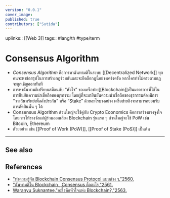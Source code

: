 ```yaml
---
version: "0.0.1"
cover_image:
published: true
contributors: ["Sutida"]
---
```

uplinks:: [[Web 3]]
tags:: #lang/th #type/term

# Consensus Algorithm
- *Consensus Algorithm* คือการหาฉันทามติในระบบ [[Decentralized Network]] ทุกคนจะหาข้อสรุปในการสร้างกฎร่วมกันและจะยึดถือกฎนี้อย่างเคร่งครัด หากใครทำไม่ตรงตามกฎจะถูกเชิญออกทันที
- การหาฉันทามติเปรียบเสมือนกับ “หัวใจ” ของเครือข่าย[[Blockchain]]เป็นมาตรการที่ใช้ในการยืนยันความน่าเชื่อถือของธุรกรรม โดยผู้ที่จะมายืนยันความน่าเชื่อถือของธุรกรรมต้องมีการ “วางสินทรัพย์เพื่อค้ำประกัน” หรือ “Stake” ด้วยอะไรบางอย่าง เครือข่ายถึงจะสามารถยอมรับการตัดสินนั้น ๆ ได้
- Consensus Algorithm ส่วนใหญ่จะใช้คู่กับ Crypto Economics คือการสร้างแรงจูงใจ โดยการให้รางวัลแก่ผู้ร่วมออกเสียง Blockchain รุ่นแรก ๆ ส่วนใหญ่จะใช้ PoW เช่น Bitcoin, Ethereum
- ตัวยอย่าง เช่น [[Proof of Work (PoW)]],  [[Proof of Stake (PoS)]] เป็นต้น 
---
## See also
## References
- ["ทำความรู้จัก Blockchain Consensus Protocol แบบต่าง ๆ,"2560.](https://nuuneoi.com/blog/blog.php?read_id=933)
- ["ฉันทามติใน Blockchain , Consensus คืออะไร,"2561.](https://blockchain-review.co.th/blockchain-review/what-is-blockchain-consensus/)
- [Waranyu Suknantee,"อะไรคือหัวใจแห่ง Blockchain?,"2563.](https://medium.com/bitkub/consensus-algorithms-2d30ae933a02)

